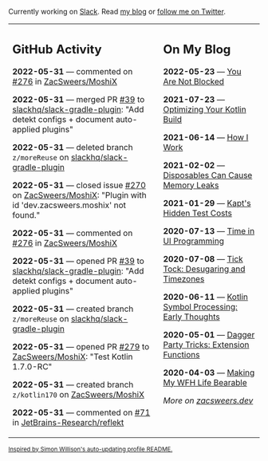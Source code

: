 Currently working on [Slack](https://slack.com/). Read [my blog](https://zacsweers.dev/) or [follow me on Twitter](https://twitter.com/ZacSweers).

<table><tr><td valign="top" width="60%">

## GitHub Activity
<!-- githubActivity starts -->
**2022-05-31** — commented on [#276](https://github.com/ZacSweers/MoshiX/issues/276#issuecomment-1143065525) in [ZacSweers/MoshiX](https://github.com/ZacSweers/MoshiX)

**2022-05-31** — merged PR [#39](https://github.com/slackhq/slack-gradle-plugin/pull/39) to [slackhq/slack-gradle-plugin](https://github.com/slackhq/slack-gradle-plugin): "Add detekt configs + document auto-applied plugins"

**2022-05-31** — deleted branch `z/moreReuse` on [slackhq/slack-gradle-plugin](https://github.com/slackhq/slack-gradle-plugin)

**2022-05-31** — closed issue [#270](https://github.com/ZacSweers/MoshiX/issues/270) on [ZacSweers/MoshiX](https://github.com/ZacSweers/MoshiX): "Plugin with id 'dev.zacsweers.moshix' not found."

**2022-05-31** — commented on [#276](https://github.com/ZacSweers/MoshiX/issues/276#issuecomment-1142777533) in [ZacSweers/MoshiX](https://github.com/ZacSweers/MoshiX)

**2022-05-31** — opened PR [#39](https://github.com/slackhq/slack-gradle-plugin/pull/39) to [slackhq/slack-gradle-plugin](https://github.com/slackhq/slack-gradle-plugin): "Add detekt configs + document auto-applied plugins"

**2022-05-31** — created branch `z/moreReuse` on [slackhq/slack-gradle-plugin](https://github.com/slackhq/slack-gradle-plugin)

**2022-05-31** — opened PR [#279](https://github.com/ZacSweers/MoshiX/pull/279) to [ZacSweers/MoshiX](https://github.com/ZacSweers/MoshiX): "Test Kotlin 1.7.0-RC"

**2022-05-31** — created branch `z/kotlin170` on [ZacSweers/MoshiX](https://github.com/ZacSweers/MoshiX)

**2022-05-31** — commented on [#71](https://github.com/JetBrains-Research/reflekt/issues/71#issuecomment-1142516844) in [JetBrains-Research/reflekt](https://github.com/JetBrains-Research/reflekt)
<!-- githubActivity ends -->
</td><td valign="top" width="40%">

## On My Blog
<!-- blog starts -->
**2022-05-23** — [You Are Not Blocked](https://www.zacsweers.dev/you-are-not-blocked/)

**2021-07-23** — [Optimizing Your Kotlin Build](https://www.zacsweers.dev/optimizing-your-kotlin-build/)

**2021-06-14** — [How I Work](https://www.zacsweers.dev/how-i-work/)

**2021-02-02** — [Disposables Can Cause Memory Leaks](https://www.zacsweers.dev/disposables-can-cause-memory-leaks/)

**2021-01-29** — [Kapt's Hidden Test Costs](https://www.zacsweers.dev/kapts-hidden-test-costs/)

**2020-07-13** — [Time in UI Programming](https://www.zacsweers.dev/time-in-ui/)

**2020-07-08** — [Tick Tock: Desugaring and Timezones](https://www.zacsweers.dev/ticktock-desugaring-timezones/)

**2020-06-11** — [Kotlin Symbol Processing: Early Thoughts](https://www.zacsweers.dev/kotlin-symbol-processor-early-thoughts/)

**2020-05-01** — [Dagger Party Tricks: Extension Functions](https://www.zacsweers.dev/dagger-party-tricks-extension-functions/)

**2020-04-03** — [Making My WFH Life Bearable](https://www.zacsweers.dev/making-wfh-life-bearable/)
<!-- blog ends -->
_More on [zacsweers.dev](https://zacsweers.dev/)_
</td></tr></table>

<sub><a href="https://simonwillison.net/2020/Jul/10/self-updating-profile-readme/">Inspired by Simon Willison's auto-updating profile README.</a></sub>